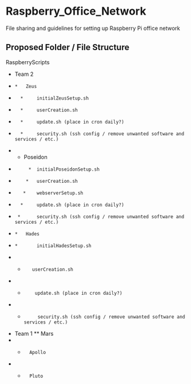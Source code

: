 # Raspberry_Office_Network
File sharing and guidelines for setting up Raspberry Pi office network


## Proposed Folder / File Structure

RaspberryScripts
*    Team 2 
*     *   Zeus 
*       *     initialZeusSetup.sh
*       *     userCreation.sh
*       *     update.sh (place in cron daily?)
*       *     security.sh (ssh config / remove unwanted software and services / etc.)
*    *    Poseidon
*          *  initialPoseidonSetup.sh
*         *   userCreation.sh 
*        *    webserverSetup.sh
*       *     update.sh (place in cron daily?)
*      *      security.sh (ssh config / remove unwanted software and services / etc.)
*     *   Hades 
*     *       initialHadesSetup.sh
*    *        userCreation.sh
*   *         update.sh (place in cron daily?)
*  *          security.sh (ssh config / remove unwanted software and services / etc.)
*    Team 1
**        Mars
* *       Apollo
* *       Pluto
